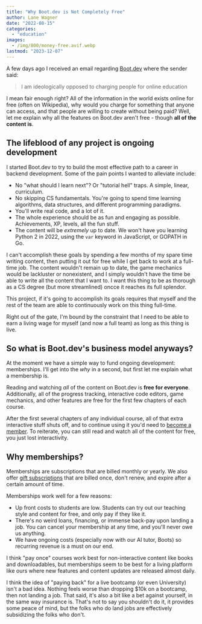 ```yaml
---
title: "Why Boot.dev is Not Completely Free"
author: Lane Wagner
date: "2022-08-15"
categories: 
  - "education"
images:
  - /img/800/money-free.avif.webp
lastmod: "2023-12-07"
---
```


A few days ago I received an email regarding [Boot.dev](https://www.boot.dev) where the sender said:

> I am ideologically opposed to charging people for online education

I mean fair enough right? All of the information in the world exists online for free (often on Wikipedia), why would you charge for something that anyone can access, and that people are willing to create without being paid? Well, let me explain why all the features on Boot.dev aren't free - though **all of the content is**.

## The lifeblood of any project is ongoing development

I started Boot.dev to try to build the most effective path to a career in backend development. Some of the pain points I wanted to alleviate include:

* No "what should I learn next"? Or "tutorial hell" traps. A simple, linear, curriculum.
* No skipping CS fundamentals. You're going to spend time learning algorithms, data structures, and different programming paradigms.
* You'll write real code, and a lot of it.
* The whole experience should be as fun and engaging as possible. Achievements, XP, levels, all the fun stuff.
* The content will be *extremely* up to date. We won't have you learning Python 2 in 2022, using the `var` keyword in JavaScript, or GOPATH in Go.

I can't accomplish these goals by spending a few months of my spare time writing content, then putting it out for free while I get back to work at a full-time job. The content wouldn't remain up to date, the game mechanics would be lackluster or nonexistent, and I simply wouldn't have the time be able to write all the content that I want to. I want this thing to be as thorough as a CS degree (but more streamlined) oncce it reaches its full splendor.

This project, if it's going to accomplish its goals requires that myself and the rest of the team are able to continuously work on this thing full-time.

Right out of the gate, I'm bound by the constraint that I need to be able to earn a living wage for myself (and now a full team) as long as this thing is live.

## So what is Boot.dev's business model anyways?

At the moment we have a simple way to fund ongoing development: memberships. I'll get into the *why* in a second, but first let me explain what a membership is.

Reading and watching *all* of the content on Boot.dev is **free for everyone**. Additionally, all of the progress tracking, interactive code editors, game mechanics, and other features are free for the first few chapters of each course.

After the first several chapters of any individual course, all of that extra interactive stuff shuts off, and to continue using it you'd need to [become a member](https://www.boot.dev/pricing). To reiterate, you can still read and watch all of the content for free, you just lost interactivity.

## Why memberships?

Memberships are subscriptions that are billed monthly or yearly. We also offer [gift subscriptions](https://www.boot.dev/gifts) that are billed once, don't renew, and expire after a certain amount of time.

Memberships work well for a few reasons:

* Up front costs to students are low. Students can try out our teaching style and content for free, and only pay if they like it.
* There's no weird loans, financing, or immense back-pay upon landing a job. You can cancel your membership at any time, and you'll never owe us anything.
* We have ongoing costs (especially now with our AI tutor, Boots) so recurring revenue is a must on our end.

I think "pay once" courses work best for non-interactive content like books and downloadables, but memberships seem to be best for a living platform like ours where new features and content updates are released almost daily.

I think the idea of "paying back" for a live bootcamp (or even University) isn't a bad idea. Nothing feels worse than dropping $10k on a bootcamp, then not landing a job. That said, it's also a bit like a bet against yourself, in the same way insurance is. That's not to say you shouldn't do it, it provides some peace of mind, but the folks who do land jobs are effectively subsidizing the folks who don't.
